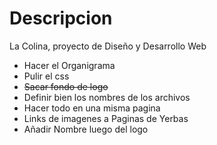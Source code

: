# Descripcion

La Colina, proyecto de Diseño y Desarrollo Web

- Hacer el Organigrama
- Pulir el css
- <s>Sacar fondo de logo</s>
- Definir bien los nombres de los archivos
- Hacer todo en una misma pagina
- Links de imagenes a Paginas de Yerbas
- Añadir Nombre luego del logo